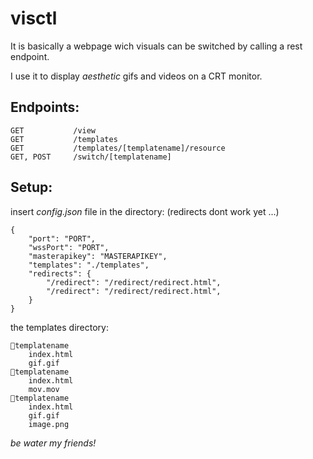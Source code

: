 # visctl

It is basically a webpage wich visuals can be switched by calling a rest endpoint.

I use it to display *aesthetic* gifs and videos on a CRT monitor.

## Endpoints:

```
GET           /view
GET           /templates
GET           /templates/[templatename]/resource
GET, POST     /switch/[templatename]
```

## Setup:

insert *config.json* file in the directory:
(redirects dont work yet ...)
```
{
	"port": "PORT",
	"wssPort": "PORT",
	"masterapikey": "MASTERAPIKEY",
	"templates": "./templates",
	"redirects": {
		"/redirect": "/redirect/redirect.html",
		"/redirect": "/redirect/redirect.html",
	}
}
```

the templates directory:
```
📁templatename
	index.html
	gif.gif
📁templatename
	index.html
	mov.mov
📁templatename
	index.html
	gif.gif
	image.png
```



*be water my friends!*
